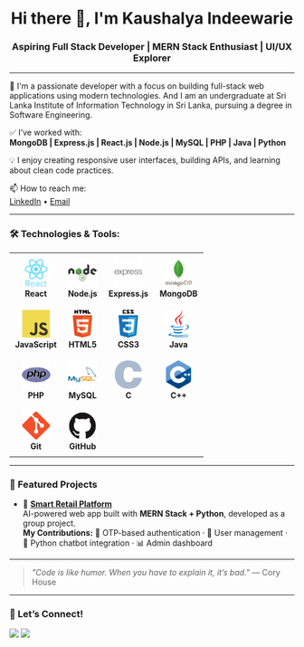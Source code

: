 <h1 align="center">Hi there 👋, I'm Kaushalya Indeewarie</h1>
<h3 align="center">Aspiring Full Stack Developer | MERN Stack Enthusiast | UI/UX Explorer</h3>

---

🎯 I'm a passionate developer with a focus on building full-stack web applications using modern technologies. And I am an undergraduate at Sri Lanka Institute of Information Technology in Sri Lanka, pursuing a degree in  Software Engineering.

✅ I’ve worked with:  
**MongoDB | Express.js | React.js | Node.js | MySQL | PHP | Java | Python**

💡 I enjoy creating responsive user interfaces, building APIs, and learning about clean code practices.

📫 How to reach me:  
[LinkedIn](www.linkedin.com/in/kaushalya-abhayawardhana-941aa1374) • [Email](kaushalyaindeewarie@gmail.com) 

---

### 🛠️ Technologies & Tools:
<table>
  <tr>
    <td align="center" style="padding: 10px;">
      <img src="https://raw.githubusercontent.com/devicons/devicon/master/icons/react/react-original-wordmark.svg" width="50" height="50" alt="React"/><br>
      <b>React</b>
    </td>
    <td align="center" style="padding: 10px;">
      <img src="https://raw.githubusercontent.com/devicons/devicon/master/icons/nodejs/nodejs-original-wordmark.svg" width="50" height="50" alt="Node.js"/><br>
      <b>Node.js</b>
    </td>
    <td align="center" style="padding: 10px;">
      <img src="https://raw.githubusercontent.com/devicons/devicon/master/icons/express/express-original-wordmark.svg" width="50" height="50" alt="Express.js"/><br>
      <b>Express.js</b>
    </td>
    <td align="center" style="padding: 10px;">
      <img src="https://raw.githubusercontent.com/devicons/devicon/master/icons/mongodb/mongodb-original-wordmark.svg" width="50" height="50" alt="MongoDB"/><br>
      <b>MongoDB</b>
    </td>
  </tr>
  <tr>
    <td align="center" style="padding: 10px;">
      <img src="https://raw.githubusercontent.com/devicons/devicon/master/icons/javascript/javascript-original.svg" width="50" height="50" alt="JavaScript"/><br>
      <b>JavaScript</b>
    </td>
    <td align="center" style="padding: 10px;">
      <img src="https://raw.githubusercontent.com/devicons/devicon/master/icons/html5/html5-original-wordmark.svg" width="50" height="50" alt="HTML5"/><br>
      <b>HTML5</b>
    </td>
    <td align="center" style="padding: 10px;">
      <img src="https://raw.githubusercontent.com/devicons/devicon/master/icons/css3/css3-original-wordmark.svg" width="50" height="50" alt="CSS3"/><br>
      <b>CSS3</b>
    </td>
    <td align="center" style="padding: 10px;">
      <img src="https://raw.githubusercontent.com/devicons/devicon/master/icons/java/java-original.svg" width="50" height="50" alt="Java"/><br>
      <b>Java</b>
    </td>
  </tr>
  <tr>
    <td align="center" style="padding: 10px;">
      <img src="https://raw.githubusercontent.com/devicons/devicon/master/icons/php/php-original.svg" width="50" height="50" alt="PHP"/><br>
      <b>PHP</b>
    </td>
    <td align="center" style="padding: 10px;">
      <img src="https://raw.githubusercontent.com/devicons/devicon/master/icons/mysql/mysql-original-wordmark.svg" width="50" height="50" alt="MySQL"/><br>
      <b>MySQL</b>
    </td>
    <td align="center" style="padding: 10px;">
      <img src="https://raw.githubusercontent.com/devicons/devicon/master/icons/c/c-original.svg" width="50" height="50" alt="C"/><br>
      <b>C</b>
    </td>
    <td align="center" style="padding: 10px;">
      <img src="https://raw.githubusercontent.com/devicons/devicon/master/icons/cplusplus/cplusplus-original.svg" width="50" height="50" alt="C++"/><br>
      <b>C++</b>
    </td>
  </tr>
  <tr>
    <td align="center" style="padding: 10px;">
      <img src="https://raw.githubusercontent.com/devicons/devicon/master/icons/git/git-original.svg" width="50" height="50" alt="Git"/><br>
      <b>Git</b>
    </td>
    <td align="center" style="padding: 10px;">
      <img src="https://raw.githubusercontent.com/devicons/devicon/master/icons/github/github-original.svg" width="50" height="50" alt="GitHub"/><br>
      <b>GitHub</b>
    </td>
    <td></td>
    <td></td>
  </tr>
</table>

---

### 🚀 Featured Projects
- 🛒 **[Smart Retail Platform]([https://github.com/yourusername/retail-platform](https://github.com/chiraaax/Alpha-IT-Solutions_IT-Project))**  
  AI-powered web app built with **MERN Stack + Python**, developed as a group project.  
  **My Contributions:** 🔐 OTP-based authentication · 👥 User management · 🤖 Python chatbot integration · 📊 Admin dashboard
---

> *"Code is like humor. When you have to explain it, it’s bad."* — Cory House

---

### 🤝 Let’s Connect!
<p align="left">
  <a href="www.linkedin.com/in/kaushalya-abhayawardhana-941aa1374" target="_blank"><img src="https://img.shields.io/badge/LinkedIn-blue?style=flat-square&logo=linkedin&logoColor=white"/></a>
  <a href="mailto:kaushalyaindeewarie@gmail.com"><img src="https://img.shields.io/badge/Gmail-red?style=flat-square&logo=gmail&logoColor=white"/></a>
</p>
